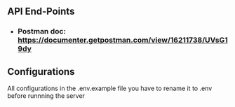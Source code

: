 ## API End-Points
- ### Postman doc: https://documenter.getpostman.com/view/16211738/UVsG19dy

## Configurations
 All configurations in the .env.example file
 you have to rename it to .env before runnning the server
